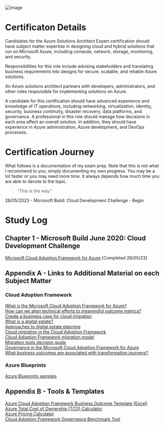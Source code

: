 ![image](https://github.com/LLMA-dot/Get-Clue/assets/66136128/43df01b8-636d-40ce-821b-4abbd2625d8d)

# Certificaton Details

Candidates for the Azure Solutions Architect Expert certification should have subject matter expertise in designing cloud and hybrid solutions that run on Microsoft Azure, including compute, network, storage, monitoring, and security.

Responsibilities for this role include advising stakeholders and translating business requirements into designs for secure, scalable, and reliable Azure solutions.

An Azure solutions architect partners with developers, administrators, and other roles responsible for implementing solutions on Azure.

A candidate for this certification should have advanced experience and knowledge of IT operations, including networking, virtualization, identity, security, business continuity, disaster recovery, data platforms, and governance. A professional in this role should manage how decisions in each area affect an overall solution. In addition, they should have experience in Azure administration, Azure development, and DevOps processes.

# Certification Journey

What follows is a documentation of my exam prep. Note that this is not what I recommend to you; simply documenting my own progress. You may be a lot faster or you may need more time. It always depends how much time you are able to devote to the topic.

> "This is the way."

28/05/2023 - Microsoft Build: Cloud Development Challenge - Begin

# Study Log

## Chapter 1 - Microsoft Build June 2020: Cloud Development Challenge

[Microsoft Cloud Adoption Framework for Azure](https://learn.microsoft.com/en-us/training/modules/microsoft-cloud-adoption-framework-for-azure/) [Completed 28/05/23]<br>


## Appendix A - Links to Additional Material on each Subject Matter

### Cloud Adoption Framework

[What is the Microsoft Cloud Adoption Framework for Azure?](https://learn.microsoft.com/en-us/azure/cloud-adoption-framework/overview)<br>
[How can we align technical efforts to meaningful outcome metrics?](https://learn.microsoft.com/en-us/azure/cloud-adoption-framework/strategy/learning-metrics)<br>
[Create a business case for cloud migration](https://learn.microsoft.com/en-us/azure/cloud-adoption-framework/strategy/cloud-migration-business-case)<br>
[What is a digital estate?](https://learn.microsoft.com/en-us/azure/cloud-adoption-framework/digital-estate/)<br>
[Approaches to digital estate planning](https://learn.microsoft.com/en-us/azure/cloud-adoption-framework/digital-estate/approach)<br>
[Cloud migration in the Cloud Adoption Framework](https://learn.microsoft.com/en-us/azure/cloud-adoption-framework/migrate/)<br>
[Cloud Adoption Framework migration model](https://learn.microsoft.com/en-us/azure/cloud-adoption-framework/migrate/migration-considerations/)<br>
[Migration tools decision guide](https://learn.microsoft.com/en-us/azure/cloud-adoption-framework/migrate/azure-migration-guide/migration-tools-decision-guide)<br>
[Governance in the Microsoft Cloud Adoption Framework for Azure](https://learn.microsoft.com/en-us/azure/cloud-adoption-framework/govern/)<br>
[What business outcomes are associated with transformation journeys?](https://learn.microsoft.com/en-us/azure/cloud-adoption-framework/strategy/business-outcomes/)<br>

### Azure Blueprints

[Azure Blueprints samples](https://learn.microsoft.com/en-us/azure/governance/blueprints/samples/)<br>
  
## Appendix B - Tools & Templates

[Azure Cloud Adoption Framework Business Outcome Template (Excel)](https://view.officeapps.live.com/op/view.aspx?src=https%3A%2F%2Farchcenter.blob.core.windows.net%2Fcdn%2Fbusiness-outcome-template.xlsx&wdOrigin=BROWSELINK)<br>
[Azure Total Cost of Ownership (TCO) Calculator](https://azure.microsoft.com/en-us/pricing/tco/calculator/)<br>
[Azure Pricing Calculator](https://azure.microsoft.com/en-us/pricing/calculator/)<br>
[Cloud Adoption Framework Governance Benchmark Tool](https://cafbaseline.com/)<br>
